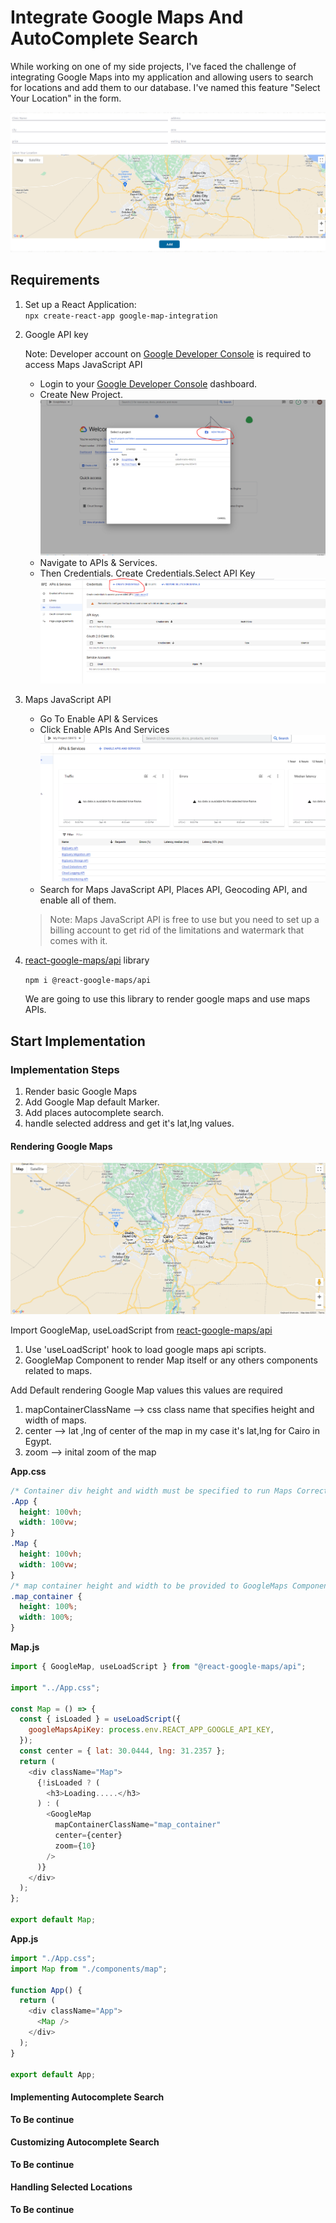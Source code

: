 # Integrate Google Maps And AutoComplete Search

While working on one of my side projects, I've faced the challenge of integrating Google Maps into my application and allowing users to search for locations and add them to our database. I've named this feature "Select Your Location" in the form.

![Select your Location Feature](./images/image.png)

## Requirements

1. Set up a React Application: <br/>
   `npx create-react-app google-map-integration`
2. Google API key

   Note: Developer account on [Google Developer Console](https://console.cloud.google.com/) is required to access Maps JavaScript API

   - Login to your [Google Developer Console](https://console.cloud.google.com/) dashboard.
   - Create New Project.
     ![Create New Project Screen shot](./images/image-1.png)
   - Navigate to APIs & Services.
   - Then Credentials. Create Credentials.Select API Key
     ![Create Credentials screen shot](./images/image-3.png)

3. Maps JavaScript API

   - Go To Enable API & Services
   - Click Enable APIs And Services
     ![Enable APIs And Services screen shot](./images/image-4.png)
   - Search for Maps JavaScript API, Places API, Geocoding API, and enable all of them.

   > Note: Maps JavaScript API is free to use but you need to set up a billing account to get rid of the limitations and watermark that comes with it.

4. [react-google-maps/api](https://www.npmjs.com/package/@react-google-maps/api) library

   `npm i @react-google-maps/api`

   We are going to use this library to render google maps and use maps APIs.

## Start Implementation

### Implementation Steps

1. Render basic Google Maps
2. Add Google Map default Marker.
3. Add places autocomplete search.
4. handle selected address and get it's lat,lng values.

#### Rendering Google Maps

![Alt text](image.png)

Import GoogleMap, useLoadScript from [react-google-maps/api](https://www.npmjs.com/package/@react-google-maps/api) <br/>

1. Use 'useLoadScript' hook to load google maps api scripts.
2. GoogleMap Component to render Map itself or any others components related to maps.

Add Default rendering Google Map values this values are required

1. mapContainerClassName --> css class name that specifies height and width of maps.
2. center --> lat ,lng of center of the map in my case it's lat,lng for Cairo in Egypt.
3. zoom --> inital zoom of the map

**App.css**

```css
/* Container div height and width must be specified to run Maps Correctly */
.App {
  height: 100vh;
  width: 100vw;
}
.Map {
  height: 100vh;
  width: 100vw;
}
/* map container height and width to be provided to GoogleMaps Component */
.map_container {
  height: 100%;
  width: 100%;
}
```

**Map.js**

```javascript
import { GoogleMap, useLoadScript } from "@react-google-maps/api";

import "../App.css";

const Map = () => {
  const { isLoaded } = useLoadScript({
    googleMapsApiKey: process.env.REACT_APP_GOOGLE_API_KEY,
  });
  const center = { lat: 30.0444, lng: 31.2357 };
  return (
    <div className="Map">
      {!isLoaded ? (
        <h3>Loading.....</h3>
      ) : (
        <GoogleMap
          mapContainerClassName="map_container"
          center={center}
          zoom={10}
        />
      )}
    </div>
  );
};

export default Map;
```

**App.js**

```javascript
import "./App.css";
import Map from "./components/map";

function App() {
  return (
    <div className="App">
      <Map />
    </div>
  );
}

export default App;
```

#### Implementing Autocomplete Search

**To Be continue**

#### Customizing Autocomplete Search

**To Be continue**

#### Handling Selected Locations

**To Be continue**
